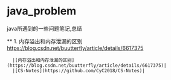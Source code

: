# java_problem
java所遇到的一些问题笔记,总结

** 1. 内存溢出和内存泄漏的区别
      https://blog.csdn.net/buutterfly/article/details/6617375
      
      |[内存溢出和内存泄漏的区别](https://blog.csdn.net/buutterfly/article/details/6617375)|
      |[CS-Notes](https://github.com/CyC2018/CS-Notes)|
  
